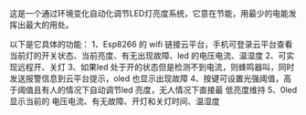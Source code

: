 这是一个通过环境变化自动化调节LED灯亮度系统，它意在节能，用最少的电能发挥出最大的用处。

以下是它具体的功能：
1、Esp8266 的 wifi 链接云平台，手机可登录云平台查看当前灯的开关状态、当前亮度、有无出现故障、led 的电压电流、温湿度
2、可实现远程开、关灯
3、如果led 处于开的状态但是检测不到电流，则蜂鸣器叫，同时发送报警信息到云平台提示，oled 也显示出现故障
4、按键可设置光强阈值，高于阈值且有人的情况下自动调节led 亮度，无人情况下直接最
低亮度维持
5、0led 显示当前的 电压电流、有无故障、开灯和关灯时间、温湿度
